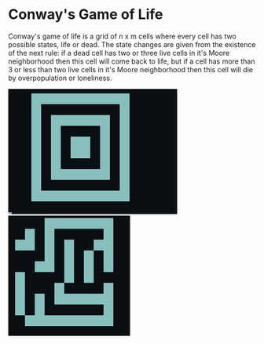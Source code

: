 # Conway's Game of Life
Conway's game of life is a grid of n x m cells where every cell has two possible states, life or dead. The state changes are given from the existence of the next rule: if a dead cell has two or three live cells in it's Moore neighborhood then this cell will come back to life, but if a cell has more than 3 or less than two live cells in it's Moore neighborhood then this cell will die by overpopulation or loneliness.

![Alt text](https://github.com/yerkortiz/game-of-life/blob/master/cpr/ca1.png)
![Alt text](https://github.com/yerkortiz/game-of-life/blob/master/cpr/ca3.png)